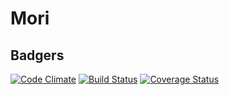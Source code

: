 # Mori

## Badgers
[![Code Climate](https://codeclimate.com/github/pineworks/mori.png)](https://codeclimate.com/github/pineworks/mori)
[![Build Status](https://travis-ci.org/pineworks/mori.png?branch=master)](https://travis-ci.org/pineworks/mori)
[![Coverage Status](https://coveralls.io/repos/pineworks/mori/badge.png?branch=master)](https://coveralls.io/r/pineworks/mori?branch=master)

